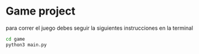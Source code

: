 # Game project

para correr el juego debes seguir la siguientes instrucciones en la terminal

```sh
cd game
python3 main.py 
```